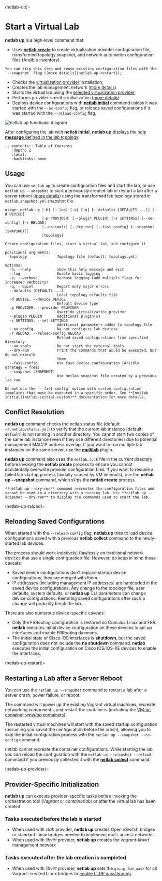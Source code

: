 (netlab-up)=
# Start a Virtual Lab

**netlab up** is a high-level command that:

* Uses **[netlab create](create.md)** to create virtualization provider configuration file, transformed topology snapshot, and network automation configuration files (Ansible inventory).

```{tip}
You can skip this step and reuse existing configuration files with the `--snapshot` flag ([more details](netlab-up-restart));
```

* Checks the [virtualization provider](../providers.md) installation;
* Creates the lab management network ([more details](libvirt-mgmt))
* Starts the virtual lab using the [selected virtualization provider](topology-reference-top-elements);
* Performs provider-specific initialization ([more details](netlab-up-provider))
* Deploys device configurations with **[netlab initial](initial.md)** command unless it was started with the `--no-config` flag, or reloads saved configurations if it was started with the `--reload-config` flag.

![netlab up functional diagram](up.png)

After configuring the lab with **netlab initial**, **netlab up** displays the [help **message** defined in the lab topology](topology-reference-top-elements).

```eval_rst
.. contents:: Table of Contents
   :depth: 2
   :local:
   :backlinks: none
```


## Usage

You can use `netlab up` to create configuration files and start the lab, or use `netlab up --snapshot` to start a previously created lab or restart a lab after a server reboot ([more details](netlab-up-restart)) using the transformed lab topology stored in `netlab.snapshot.yml` snapshot file.

```text
usage: netlab up [-h] [--log] [-v] [-q] [--defaults [DEFAULTS ...]] [-d DEVICE]
                 [-p PROVIDER] [--plugin PLUGIN] [-s SETTINGS] [--no-config] [-r RELOAD]
                 [--no-tools] [--dry-run] [--fast-config] [--snapshot [SNAPSHOT]]
                 [topology]

Create configuration files, start a virtual lab, and configure it

positional arguments:
  topology              Topology file (default: topology.yml)

options:
  -h, --help            show this help message and exit
  --log                 Enable basic logging
  -v, --verbose         Verbose logging (add multiple flags for increased verbosity)
  -q, --quiet           Report only major errors
  --defaults [DEFAULTS ...]
                        Local topology defaults file
  -d DEVICE, --device DEVICE
                        Default device type
  -p PROVIDER, --provider PROVIDER
                        Override virtualization provider
  --plugin PLUGIN       Additional plugin(s)
  -s SETTINGS, --set SETTINGS
                        Additional parameters added to topology file
  --no-config           Do not configure lab devices
  -r RELOAD, --reload-config RELOAD
                        Reload saved configurations from specified directory
  --no-tools            Do not start the external tools
  --dry-run             Print the commands that would be executed, but do not execute
                        them
  --fast-config         Use fast device configuration (Ansible strategy = free)
  --snapshot [SNAPSHOT]
                        Use netlab snapshot file created by a previous lab run
```

```{warning}
Do not use the `--fast-config` option with custom configuration templates that must be executed in a specific order. See **‌[netlab initial](netlab-initial-custom)** documentation for more details.
```

## Conflict Resolution

**netlab up** command checks the netlab status file (default: `~/.netlab/status.yml`) to verify that the current lab instance (default: `default`) is not running in another directory. You cannot start two copies of the same lab instance (even if they use different directories) due to potential management MAC/IP address overlap. If you want to run multiple lab instances on the same server, use the **‌[multilab](../plugins/multilab.md)** plugin.

**netlab up** command also uses the `netlab.lock` file in the current directory before invoking the **netlab create** process to ensure you cannot accidentally overwrite provider configuration files. If you want to resume a failed lab startup process (usually caused by VM timeouts), use the **netlab up --snapshot** command, which skips the **netlab create** process.

```{tip}
**netlab up --dry-run** command recreates the configuration files and cannot be used in a directory with a running lab. Use **netlab up --snapshot --dry-run** to display the commands used to start the lab.
```

(netlab-up-reload)=
## Reloading Saved Configurations

When started with the `--reload-config` flag, **netlab up** tries to load device configurations saved with a previous **netlab collect** command to the newly-started lab devices.

The process should work (relatively) flawlessly on traditional network devices that use a single configuration file. However, do keep in mind these caveats:

* Saved device configurations don't replace startup device configurations; they are merged with them.
* IP addresses (including management IP addresses) are hardcoded in the saved device configurations. Any change to the topology file, user defaults, system defaults, or **netlab up** CLI parameters can change device configurations. Restoring saved configurations after such a change will probably break the lab.

There are also numerous device-specific caveats:

* Only the FRRouting configuration is restored on Cumulus Linux and FRR. **netlab** executes initial device configuration on these devices to set up interfaces and enable FRRouting daemons.
* The initial state of Cisco IOS interfaces is **shutdown**, but the saved configuration does not include the **no shutdown** command. **netlab** executes the initial configuration on Cisco IOS/IOS-XE devices to enable the interfaces.

(netlab-up-restart)=
## Restarting a Lab after a Server Reboot

You can use the `netlab up --snapshot` command to restart a lab after a server crash, power failure, or reboot. 

The command will power up the existing Vagrant virtual machines, recreate networking components, and restart the containers (including the [VM-in-container *vrnetlab* containers](clab-vrnetlab)).

The restarted virtual machines will start with the saved startup configuration (assuming you saved the configuration before the crash), allowing you to skip the initial configuration process with the `netlab up --snapshot --no-config` command.

_netlab_ cannot recreate the container configurations. While starting the lab, you can reload the configuration with the `netlab up --snapshot --reload` command if you previously collected it with the **[netlab collect](netlab-collect)** command.

(netlab-up-provider)=
## Provider-Specific Initialization

**netlab up** can execute provider-specific tasks before invoking the orchestration tool (*Vagrant* or *containerlab*) or after the virtual lab has been created

### Tasks executed before the lab is started

* When used with *clab* provider, **netlab up** creates Open vSwitch bridges or standard Linux bridges needed to implement multi-access networks.
* When used with *libvirt* provider, **netlab up** creates the *vagrant-libvirt* management network

### Tasks executed after the lab creation is completed

* When used with *libvirt* provider, **netlab up** sets the `group_fwd_mask` for all Vagrant-created Linux bridges to [enable LLDP passthrough](https://blog.ipspace.net/2020/12/linux-bridge-lldp.html).
